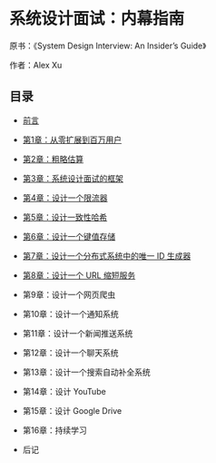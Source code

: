 # 系统设计面试：内幕指南

原书：《System Design Interview: An Insider’s Guide》

作者：Alex Xu

## 目录

- [前言](/forward)

- [第1章：从零扩展到百万用户](/CHAPTER-1-SCALE-FROM-ZERO-TO-MILLIONS-OF-USERS)

- [第2章：粗略估算](/CHAPTER-2-BACK-OF-THE-ENVELOPE-ESTIMATION)

- [第3章：系统设计面试的框架](/CHAPTER-3-A-FRAMEWORK-FOR-SYSTEM-DESIGN-INTERVIEWS)

- [第4章：设计一个限流器](/CHAPTER-4-DESIGN-A-RATE-LIMITER)

- [第5章：设计一致性哈希](/CHAPTER-5-DESIGN-CONSISTENT-HASHING)

- [第6章：设计一个键值存储](/CHAPTER-6-DESIGN-A-KEY-VALUE-STORE)

- [第7章：设计一个分布式系统中的唯一 ID 生成器](/CHAPTER-7-DESIGN-A-UNIQUE-ID-GENERATOR-IN-DISTRIBUTED-SYSTEMS)

- [第8章：设计一个 URL 缩短服务](/CHAPTER-8-DESIGN-A-URL-SHORTENER)

- 第9章：设计一个网页爬虫

- 第10章：设计一个通知系统

- 第11章：设计一个新闻推送系统

- 第12章：设计一个聊天系统

- 第13章：设计一个搜索自动补全系统

- 第14章：设计 YouTube

- 第15章：设计 Google Drive

- 第16章：持续学习

- 后记
